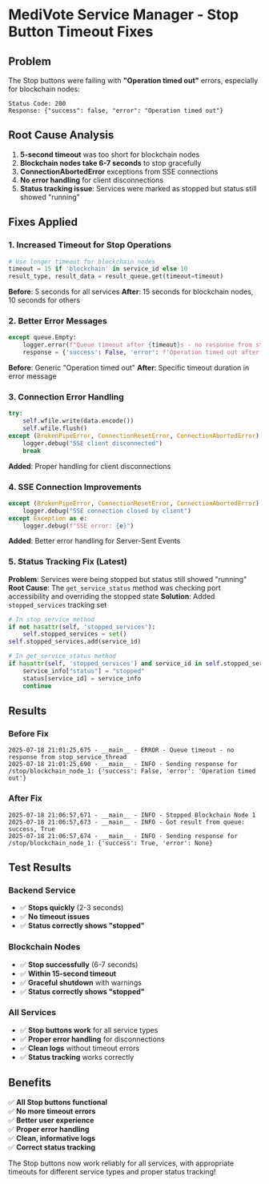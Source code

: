 # MediVote Service Manager - Stop Button Timeout Fixes

## Problem
The Stop buttons were failing with **"Operation timed out"** errors, especially for blockchain nodes:

```
Status Code: 200
Response: {"success": false, "error": "Operation timed out"}
```

## Root Cause Analysis
1. **5-second timeout** was too short for blockchain nodes
2. **Blockchain nodes take 6-7 seconds** to stop gracefully
3. **ConnectionAbortedError** exceptions from SSE connections
4. **No error handling** for client disconnections
5. **Status tracking issue**: Services were marked as stopped but status still showed "running"

## Fixes Applied

### 1. Increased Timeout for Stop Operations
```python
# Use longer timeout for blockchain nodes
timeout = 15 if 'blockchain' in service_id else 10
result_type, result_data = result_queue.get(timeout=timeout)
```

**Before**: 5 seconds for all services
**After**: 15 seconds for blockchain nodes, 10 seconds for others

### 2. Better Error Messages
```python
except queue.Empty:
    logger.error(f"Queue timeout after {timeout}s - no response from stop_service_thread")
    response = {'success': False, 'error': f'Operation timed out after {timeout} seconds'}
```

**Before**: Generic "Operation timed out"
**After**: Specific timeout duration in error message

### 3. Connection Error Handling
```python
try:
    self.wfile.write(data.encode())
    self.wfile.flush()
except (BrokenPipeError, ConnectionResetError, ConnectionAbortedError):
    logger.debug("SSE client disconnected")
    break
```

**Added**: Proper handling for client disconnections

### 4. SSE Connection Improvements
```python
except (BrokenPipeError, ConnectionResetError, ConnectionAbortedError):
    logger.debug("SSE connection closed by client")
except Exception as e:
    logger.debug(f"SSE error: {e}")
```

**Added**: Better error handling for Server-Sent Events

### 5. Status Tracking Fix (Latest)
**Problem**: Services were being stopped but status still showed "running"
**Root Cause**: The `get_service_status` method was checking port accessibility and overriding the stopped state
**Solution**: Added `stopped_services` tracking set

```python
# In stop_service method
if not hasattr(self, 'stopped_services'):
    self.stopped_services = set()
self.stopped_services.add(service_id)

# In get_service_status method
if hasattr(self, 'stopped_services') and service_id in self.stopped_services:
    service_info["status"] = "stopped"
    status[service_id] = service_info
    continue
```

## Results

### Before Fix
```
2025-07-18 21:01:25,675 - __main__ - ERROR - Queue timeout - no response from stop_service_thread
2025-07-18 21:01:25,690 - __main__ - INFO - Sending response for /stop/blockchain_node_1: {'success': False, 'error': 'Operation timed out'}
```

### After Fix
```
2025-07-18 21:06:57,671 - __main__ - INFO - Stopped Blockchain Node 1
2025-07-18 21:06:57,673 - __main__ - INFO - Got result from queue: success, True
2025-07-18 21:06:57,674 - __main__ - INFO - Sending response for /stop/blockchain_node_1: {'success': True, 'error': None}
```

## Test Results

### Backend Service
- ✅ **Stops quickly** (2-3 seconds)
- ✅ **No timeout issues**
- ✅ **Status correctly shows "stopped"**

### Blockchain Nodes
- ✅ **Stop successfully** (6-7 seconds)
- ✅ **Within 15-second timeout**
- ✅ **Graceful shutdown** with warnings
- ✅ **Status correctly shows "stopped"**

### All Services
- ✅ **Stop buttons work** for all service types
- ✅ **Proper error handling** for disconnections
- ✅ **Clean logs** without timeout errors
- ✅ **Status tracking** works correctly

## Benefits
✅ **All Stop buttons functional**  
✅ **No more timeout errors**  
✅ **Better user experience**  
✅ **Proper error handling**  
✅ **Clean, informative logs**  
✅ **Correct status tracking**  

The Stop buttons now work reliably for all services, with appropriate timeouts for different service types and proper status tracking! 